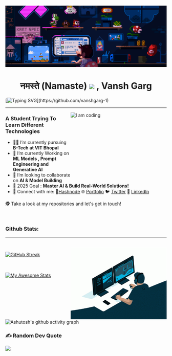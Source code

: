<!-- ![header](https://user-images.githubusercontent.com/121122397/216614878-411f6178-defa-4330-ba48-16db1cc92830.png) -->

![MasterHead](https://github.com/rk-poddar/Images/blob/main/Banner_Img.gif)



<h1 align="center">
नमस्ते (Namaste) <img src="https://media.giphy.com/media/hvRJCLFzcasrR4ia7z/giphy.gif" width="30px"/> , Vansh Garg <br>
</h1>

<p align="center">

[![Typing SVG](https://readme-typing-svg.demolab.com?font=Fira+Code&pause=700&width=1100&center=true&lines=Welcome+To+My+Github+Profile;An+Engineering+Student;Computer+Science+Engineering+With+AI+In+Focus;Let's+Connect+To+Build+Future.)](https://github.com/vanshgarg-1)

 </p>

<hr/>

<!--<img align="right" src="https://camo.githubusercontent.com/cae12fddd9d6982901d82580bdf321d81fb299141098ca1c2d4891870827bf17/68747470733a2f2f6d69726f2e6d656469756d2e636f6d2f6d61782f313336302f302a37513379765349765f7430696f4a2d5a2e676966" alt="I am coding" width="300" height="200">-->
<img align="right" src="https://user-images.githubusercontent.com/121122397/216615077-3e6d2942-32f8-4c4f-a09e-dd3a4617e4a2.gif" alt="I am coding" width="300" height="200">


### A Student Trying To Learn Different Technologies

- 👨‍🏭 I’m currently pursuing **B-Tech at VIT Bhopal** <br>
- 🏫 I’m currently Working on  **ML Models , Prompt Engineering and Generative AI** <br>
- 🙌 I’m looking to collaborate on **AI & Model Building** <br>
- 🥅 2025 Goal : **Master AI & Build Real-World Solutions!** <br>  
- 🔗 Connect with me:  🚀[Hashnode](https://hashnode.com/@vanshgarg)  🌐 [Portfolio](https://vanshgarg.framer.website/)  🐦 [Twitter](https://twitter.com/yourhandle)   💼 [LinkedIn](https://linkedin.com/in/yourhandle)  


🕵 Take a look at my repositories and let's get in touch!<br>

<!--
```
https://open.spotify.com/user/31gms3hlihdvvu6bwlnvzpig7qny?si=8e812ed666f24c50
```
-->

<br>



### Github Stats:

<hr/>
<br>

<img align="right" alt="Coding" width="300" src="https://github.com/rk-poddar/Images/blob/main/Sidebar_Img.gif" />
<!--<p><img align="center" src="https://github-readme-streak-stats.herokuapp.com/?user=vanshgarg-1&" alt="vanshgarg-1" /></p>-->

[![GitHub Streak](https://streak-stats.demolab.com?user=vanshgarg-1&theme=blue-navy)](https://git.io/streak-stats)
<!-- <img align="right" width="270" src="https://octodex.github.com/images/daftpunktocat-thomas.gif"> -->
<!-- <img src="https://github-readme-stats.anuraghazra1.vercel.app/api/top-langs/?username=Turwash&layout=compact&theme=blue-green" /> -->

<!-- [![Top Langs](https://github-readme-stats.vercel.app/api/top-langs/?username=anuraghazra&layout=compact)](https://github.com/anuraghazra/github-readme-stats) -->

<!-- [![GitHub Streak](http://github-readme-streak-stats.herokuapp.com?user=the-vanshgarg&theme=dark)](https://git.io/streak-stats) -->
<!--  [![GitHub Streak](https://streak-stats.demolab.com/?user=the-vanshgarg&theme=dark)](https://github.com/the-vanshgarg)  -->


<!-- ![](https://activity-graph.herokuapp.com/graph?username=the-vanshgarg&theme=github) -->

<!-- ![](https://github-readme-stats.vercel.app/api?username=the-vanshgarg&theme=blue-green&hide_border=true&include_all_commits=true&show_icons=true&count_private=true) -->
<!-- ![](https://github-readme-stats.vercel.app/api/top-langs/?username=the-vanshgarg&theme=blue-green&hide_border=true&include_all_commits=true&count_private=false&layout=compact&langs_count=7) -->
<!-- ![](https://github-readme-streak-stats.herokuapp.com/?user=the-vanshgarg&theme=blue-green&hide_border=true) -->


<!-- ![1st](https://user-images.githubusercontent.com/121122397/216615077-3e6d2942-32f8-4c4f-a09e-dd3a4617e4a2.gif) -->

<!-- ![the-vanshgarg's Stats](https://github-readme-stats.vercel.app/api?username=vanshgarg-1&theme=vision-friendly-dark&show_icons=true&hide_border=false&count_private=true) -->
<!-- ![the-vanshgarg's Streak](https://github-readme-streak-stats.herokuapp.com/?user=vanshgarg-1&theme=vision-friendly-dark&hide_border=false) -->

<br><br>
[![My Awesome Stats](https://awesome-github-stats.azurewebsites.net/user-stats/vanshgarg-1?cardType=github&theme=github-dark&preferLogin=false)](https://github.com/vanshgarg-1)

<br><br>

<!-- <p> <img align="center" src="https://github-readme-activity-graph.cyclic.app/graph?username=vanshgarg-1&bg_color=050505&color=a694ff&line=9f85ff&point=00ff1e&area=true&hide_border=true" alt="Graph" /></p> -->
![Ashutosh's github activity graph](https://github-readme-activity-graph.vercel.app/graph?username=vanshgarg-1&bg_color=12111d&color=ffffff&line=1055e0&point=00ff11&area=true&hide_border=true)


### ✍️ Random Dev Quote
![](https://quotes-github-readme.vercel.app/api?type=horizontal&theme=radical)










